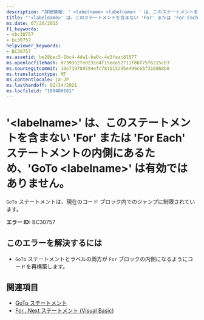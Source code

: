 ```yaml
---
description: "詳細情報: ' <labelname> <labelname> ' は、このステートメントを含まない ' for ' または ' for Each ' ステートメントの内側にあるため、' GoTo ' は有効ではありません"
title: "'<labelname>' は、このステートメントを含まない 'For' または 'For Each' ステートメントの内側にあるため、'GoTo <labelname>' は有効ではありません。"
ms.date: 07/20/2015
f1_keywords:
- vbc30757
- bc30757
helpviewer_keywords:
- BC30757
ms.assetid: be28bec5-1bc4-4da1-ba0c-4e3faac81077
ms.openlocfilehash: 87393b2fe0231d4f15eea52711f8bf75f6215c63
ms.sourcegitcommit: 10e719780594efc781b15295e499c66f316068b8
ms.translationtype: MT
ms.contentlocale: ja-JP
ms.lasthandoff: 02/14/2021
ms.locfileid: "100480181"
---
```

# <a name="goto-labelname-is-not-valid-because-labelname-is-inside-a-for-or-for-each-statement-that-does-not-contain-this-statement"></a>'\<labelname>' は、このステートメントを含まない 'For' または 'For Each' ステートメントの内側にあるため、'GoTo \<labelname>' は有効ではありません。

`GoTo` ステートメントは、現在のコード ブロック内でのジャンプに制限されています。  
  
 **エラー ID:** BC30757  
  
## <a name="to-correct-this-error"></a>このエラーを解決するには  
  
- `GoTo` ステートメントとラベルの両方が `For` ブロックの内側になるようにコードを再構築します。  
  
## <a name="see-also"></a>関連項目

- [GoTo ステートメント](../language-reference/statements/goto-statement.md)
- [For...Next ステートメント (Visual Basic)](../language-reference/statements/for-next-statement.md)
